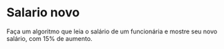 # Salario novo

Faça um algoritmo que leia o salário de um funcionária e mostre seu novo salário, com 15% de aumento.

